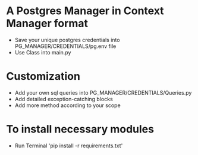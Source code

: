 # A Postgres Manager in Context Manager format 
 - Save your unique postgres credentials into PG_MANAGER/CREDENTIALS/pg.env file
 - Use Class into main.py
 
# Customization 
 - Add your own sql queries into PG_MANAGER/CREDENTIALS/Queries.py
 - Add detailed exception-catching blocks
 - Add more method according to your scope
   
# To install necessary modules 
 - Run Terminal 'pip install -r requirements.txt'
